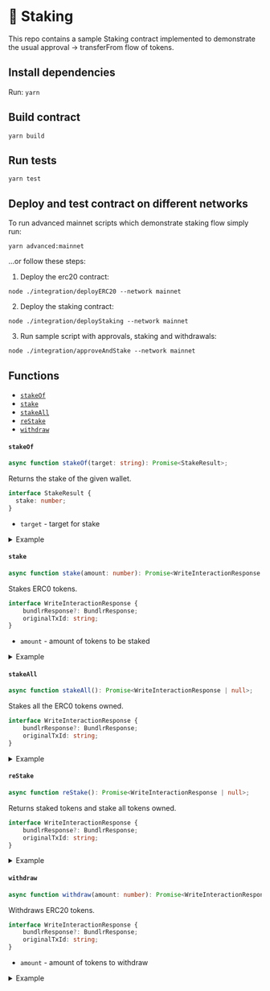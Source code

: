# 🦀 Staking

This repo contains a sample Staking contract implemented to demonstrate the usual
approval -> transferFrom flow of tokens.

## Install dependencies

Run:
`yarn`

## Build contract

```
yarn build
```

## Run tests

```
yarn test
```

## Deploy and test contract on different networks

To run advanced mainnet scripts which demonstrate staking flow simply run:

```
yarn advanced:mainnet
```

...or follow these steps:

1. Deploy the erc20 contract:

```
node ./integration/deployERC20 --network mainnet
```

2. Deploy the staking contract:

```
node ./integration/deployStaking --network mainnet
```

3. Run sample script with approvals, staking and withdrawals:

```
node ./integration/approveAndStake --network mainnet
```

## Functions

- [`stakeOf`](#stakeof)
- [`stake`](#stake)
- [`stakeAll`](#stakeall)
- [`reStake`](#restake)
- [`withdraw`](#withdraw)

#### `stakeOf`

```typescript
async function stakeOf(target: string): Promise<StakeResult>;
```

Returns the stake of the given wallet.

```typescript
interface StakeResult {
  stake: number;
}
```

- `target` - target for stake

<details>
  <summary>Example</summary>

```typescript
const result = await contract.stakeOf('ADDRESS_ID');
```

</details>

#### `stake`

```typescript
async function stake(amount: number): Promise<WriteInteractionResponse | null>;
```

Stakes ERC0 tokens.

```typescript
interface WriteInteractionResponse {
    bundlrResponse?: BundlrResponse;
    originalTxId: string;
}
```

- `amount` - amount of tokens to be staked

<details>
  <summary>Example</summary>

```typescript
const result = await contract.stake(100);
```

</details>

#### `stakeAll`

```typescript
async function stakeAll(): Promise<WriteInteractionResponse | null>;
```

Stakes all the ERC0 tokens owned.

```typescript
interface WriteInteractionResponse {
    bundlrResponse?: BundlrResponse;
    originalTxId: string;
}
```

<details>
  <summary>Example</summary>

```typescript
const result = await contract.stakeAll();
```

</details>

#### `reStake`

```typescript
async function reStake(): Promise<WriteInteractionResponse | null>;
```

Returns staked tokens and stake all tokens owned.

```typescript
interface WriteInteractionResponse {
    bundlrResponse?: BundlrResponse;
    originalTxId: string;
}
```

<details>
  <summary>Example</summary>

```typescript
const result = await contract.reStake();
```

</details>

#### `withdraw`

```typescript
async function withdraw(amount: number): Promise<WriteInteractionResponse | null>;
```

Withdraws ERC20 tokens.

```typescript
interface WriteInteractionResponse {
    bundlrResponse?: BundlrResponse;
    originalTxId: string;
}
```

- `amount` - amount of tokens to withdraw

<details>
  <summary>Example</summary>

```typescript
const result = await contract.withdraw(100);
```

</details>
